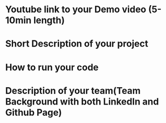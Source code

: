 # Youtube link to your Demo video (5-10min length)

# Short Description of your project

# How to run your code

# Description of your team(Team Background with both LinkedIn and Github Page)
